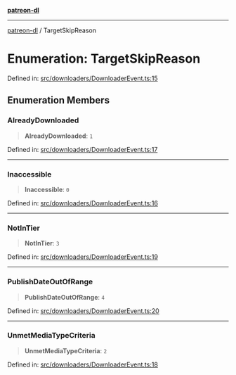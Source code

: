 [**patreon-dl**](../README.md)

***

[patreon-dl](../README.md) / TargetSkipReason

# Enumeration: TargetSkipReason

Defined in: [src/downloaders/DownloaderEvent.ts:15](https://github.com/patrickkfkan/patreon-dl/blob/4dbe5b7f9bc86c654049194392d94f0aeefc44c0/src/downloaders/DownloaderEvent.ts#L15)

## Enumeration Members

### AlreadyDownloaded

> **AlreadyDownloaded**: `1`

Defined in: [src/downloaders/DownloaderEvent.ts:17](https://github.com/patrickkfkan/patreon-dl/blob/4dbe5b7f9bc86c654049194392d94f0aeefc44c0/src/downloaders/DownloaderEvent.ts#L17)

***

### Inaccessible

> **Inaccessible**: `0`

Defined in: [src/downloaders/DownloaderEvent.ts:16](https://github.com/patrickkfkan/patreon-dl/blob/4dbe5b7f9bc86c654049194392d94f0aeefc44c0/src/downloaders/DownloaderEvent.ts#L16)

***

### NotInTier

> **NotInTier**: `3`

Defined in: [src/downloaders/DownloaderEvent.ts:19](https://github.com/patrickkfkan/patreon-dl/blob/4dbe5b7f9bc86c654049194392d94f0aeefc44c0/src/downloaders/DownloaderEvent.ts#L19)

***

### PublishDateOutOfRange

> **PublishDateOutOfRange**: `4`

Defined in: [src/downloaders/DownloaderEvent.ts:20](https://github.com/patrickkfkan/patreon-dl/blob/4dbe5b7f9bc86c654049194392d94f0aeefc44c0/src/downloaders/DownloaderEvent.ts#L20)

***

### UnmetMediaTypeCriteria

> **UnmetMediaTypeCriteria**: `2`

Defined in: [src/downloaders/DownloaderEvent.ts:18](https://github.com/patrickkfkan/patreon-dl/blob/4dbe5b7f9bc86c654049194392d94f0aeefc44c0/src/downloaders/DownloaderEvent.ts#L18)
